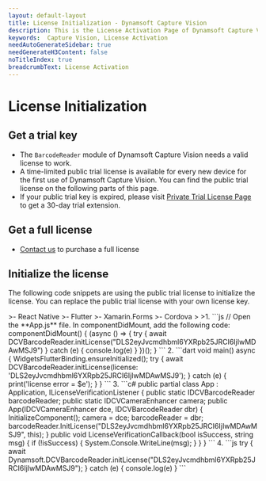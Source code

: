 ```yaml
---
layout: default-layout
title: License Initialization - Dynamsoft Capture Vision
description: This is the License Activation Page of Dynamsoft Capture Vision.
keywords:  Capture Vision, License Activation
needAutoGenerateSidebar: true
needGenerateH3Content: false
noTitleIndex: true
breadcrumbText: License Activation
---
```


# License Initialization

## Get a trial key

- The `BarcodeReader` module of Dynamsoft Capture Vision needs a valid license to work.
- A time-limited public trial license is available for every new device for the first use of Dynamsoft Capture Vision. You can find the public trial license on the following parts of this page.
- If your public trial key is expired, please visit <a href="https://www.dynamsoft.com/customer/license/trialLicense?product=dbr&utm_source=docs" target="_blank">Private Trial License Page</a> to get a 30-day trial extension.

## Get a full license

- [Contact us](https://www.dynamsoft.com/company/contact/)  to purchase a full license

## Initialize the license

The following code snippets are using the public trial license to initialize the license. You can replace the public trial license with your own license key.

<div class="sample-code-prefix"></div>
>- React Native
>- Flutter
>- Xamarin.Forms
>- Cordova
>
>1. 
```js
// Open the **App.js** file. In componentDidMount, add the following code:
componentDidMount() {
   (async () => {
      try {
         await DCVBarcodeReader.initLicense("DLS2eyJvcmdhbml6YXRpb25JRCI6IjIwMDAwMSJ9")
      } catch (e) {
         console.log(e)
      }
   })();
}
```
2. 
```dart
void main() async {
   WidgetsFlutterBinding.ensureInitialized();
   try {
      await DCVBarcodeReader.initLicense(license: 'DLS2eyJvcmdhbml6YXRpb25JRCI6IjIwMDAwMSJ9');
   } catch (e) {
      print('license error = $e');
   }
}
```
3. 
```c#
public partial class App : Application, ILicenseVerificationListener
{
   public static IDCVBarcodeReader barcodeReader;
   public static IDCVCameraEnhancer camera;
   public App(IDCVCameraEnhancer dce, IDCVBarcodeReader dbr)
   {
          InitializeComponent();
          camera = dce;
          barcodeReader = dbr;
          barcodeReader.InitLicense("DLS2eyJvcmdhbml6YXRpb25JRCI6IjIwMDAwMSJ9", this);
   }
   public void LicenseVerificationCallback(bool isSuccess, string msg)
   {
          if (!isSuccess)
          {
             System.Console.WriteLine(msg);
          }
   }
}
```
4. 
```js
try {
   await Dynamsoft.DCVBarcodeReader.initLicense("DLS2eyJvcmdhbml6YXRpb25JRCI6IjIwMDAwMSJ9");
} catch (e) {
   console.log(e)
}
```
